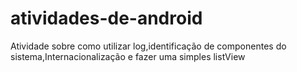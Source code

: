# atividades-de-android
Atividade sobre como utilizar log,identificação de componentes do sistema,Internacionalização e fazer uma simples listView
